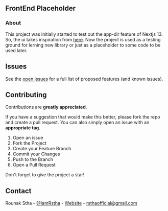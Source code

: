 ## FrontEnd Placeholder

### About

This project was initially started to test out the app-dir feature of Nextjs 13. So, the ui takes inspiration from [here](app-dir.vercel.app).
Now the project is used as a testing ground for lerning new library or just as a placeholder to some code to be used later.

## Issues

See the [open issues](https://github.com/Rounak-stha/Github-Search-Simplified/issues) for a full list of proposed features (and known issues).

<!-- CONTRIBUTING -->

## Contributing

Contributions are **greatly appreciated**.

If you have a suggestion that would make this better, please fork the repo and create a pull request. You can also simply open an issue with an **appropriate tag**.

1. Open an issue
2. Fork the Project
3. Create your Feature Branch
4. Commit your Changes
5. Push to the Branch
6. Open a Pull Request

Don't forget to give the project a star!

<!-- CONTACT -->

## Contact

Rounak Stha - [@IamRstha](https://twitter.com/IamRstha) - [Website](https://rounakstha.me) - rsthaofficial@gmail.com
